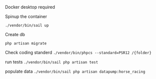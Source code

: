 Docker desktop required

Spinup the container

`./vendor/bin/sail up`

Create db

`php artisan migrate`

Check coding standerd
`./vendor/bin/phpcs --standard=PSR12 /{folder}`

run tests
`./vendor/bin/sail php artisan test`

populate data
`./vendor/bin/sail php artisan datapump:horse_racing`
